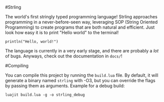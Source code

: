 #Strling

The world's first stringly typed programming language! Strling approaches
programming in a never-before-seen way, leveraging
SOP (String Oriented Programming) to create programs that are both natural
and efficient. Just look how easy it is to print "Hello world" to the terminal!

```
println("Hello, world!")
```

The language is currently in a very early stage, and there are probably
a *lot* of bugs. Anyways, check out the documentation in `docs/`!

#Compiling

You can compile this project by running the `build.lua` file. By default,
it will generate a binary named `strling` with -O3, but you can override
the flags by passing them as arguments. Example for a debug build:

`luajit build.lua -g -o strling_debug`
